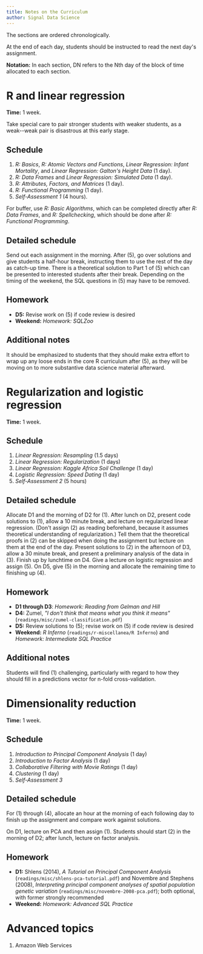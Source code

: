 ```yaml
---
title: Notes on the Curriculum
author: Signal Data Science
---
```


The sections are ordered chronologically.

At the end of each day, students should be instructed to read the next day's assignment.

**Notation:** In each section, DN refers to the Nth day of the block of time allocated to each section.

R and linear regression
=======================

**Time:** 1 week.

Take special care to pair stronger students with weaker students, as a weak--weak pair is disastrous at this early stage.

Schedule
--------

1. *R: Basics*, *R: Atomic Vectors and Functions*, *Linear Regression: Infant Mortality*, and *Linear Regression: Galton's Height Data* (1 day).
2. *R: Data Frames* and *Linear Regression: Simulated Data* (1 day).
3. *R: Attributes, Factors, and Matrices* (1 day).
4. *R: Functional Programming* (1 day).
5. *Self-Assessment 1* (4 hours).

For buffer, use *R: Basic Algorithms*, which can be completed directly after *R: Data Frames*, and *R: Spellchecking*, which should be done after *R: Functional Programming*.

Detailed schedule
-----------------

Send out each assignment in the morning. After (5), go over solutions and give students a half-hour break, instructing them to use the rest of the day as catch-up time. There is a theoretical solution to Part 1 of (5) which can be presented to interested students after their break. Depending on the timing of the weekend, the SQL questions in (5) may have to be removed.

Homework
--------

* **D5:** Revise work on (5) if code review is desired
* **Weekend:** *Homework: SQLZoo*

Additional notes
----------------

It should be emphasized to students that they should make extra effort to wrap up any loose ends in the core R curriculum after (5), as they will be moving on to more substantive data science material afterward.

Regularization and logistic regression
======================================

**Time:** 1 week.

Schedule
--------

1. *Linear Regression: Resampling* (1.5 days)
2. *Linear Regression: Regularization* (1 days)
3. *Linear Regression: Kaggle Africa Soil Challenge* (1 day)
4. *Logistic Regression: Speed Dating* (1 day)
5. *Self-Assessment 2* (5 hours)

Detailed schedule
-----------------

Allocate D1 and the morning of D2 for (1). After lunch on D2, present code solutions to (1), allow a 10 minute break, and lecture on regularized linear regression. (Don't assign (2) as reading beforehand, because it assumes theoretical understanding of regularization.) Tell them that the theoretical proofs in (2) can be skipped when doing the assignment but lecture on them at the end of the day. Present solutions to (2) in the afternoon of D3, allow a 30 minute break, and present a preliminary analysis of the data in (3). Finish up by lunchtime on D4. Give a lecture on logistic regression and assign (5). On D5, give (5) in the morning and allocate the remaining time to finishing up (4).

Homework
--------

* **D1 through D3**: *Homework: Reading from Gelman and Hill*
* **D4:** Zumel, *"I don't think that means what you think it means"* (`readings/misc/zumel-classification.pdf`)
* **D5:** Review solutions to (5); revise work on (5) if code review is desired
* **Weekend:** *R Inferno* (`readings/r-miscellanea/R Inferno`) and *Homework: Intermediate SQL Practice*

Additional notes
----------------

Students will find (1) challenging, particularly with regard to how they should fill in a predictions vector for n-fold cross-validation.

Dimensionality reduction
========================

**Time:** 1 week.

Schedule
--------

1. *Introduction to Principal Component Analysis* (1 day)
2. *Introduction to Factor Analysis* (1 day)
3. *Collaborative Filtering with Movie Ratings* (1 day)
4. *Clustering* (1 day)
5. *Self-Assessment 3*

Detailed schedule
-----------------

For (1) through (4), allocate an hour at the morning of each following day to finish up the assignment and compare work against solutions.

On D1, lecture on PCA and then assign (1). Students should start (2) in the morning of D2; after lunch, lecture on factor analysis.

Homework
--------

* **D1:** Shlens (2014), *A Tutorial on Principal Component Analysis* (`readings/misc/shlens-pca-tutorial.pdf`) and Novembre and Stephens (2008), *Interpreting principal component analyses of spatial population genetic variation* (`readings/misc/novembre-2008-pca.pdf`); both optional, with former strongly recommended
* **Weekend:** *Homework: Advanced SQL Practice*

Advanced topics
===============

1. Amazon Web Services